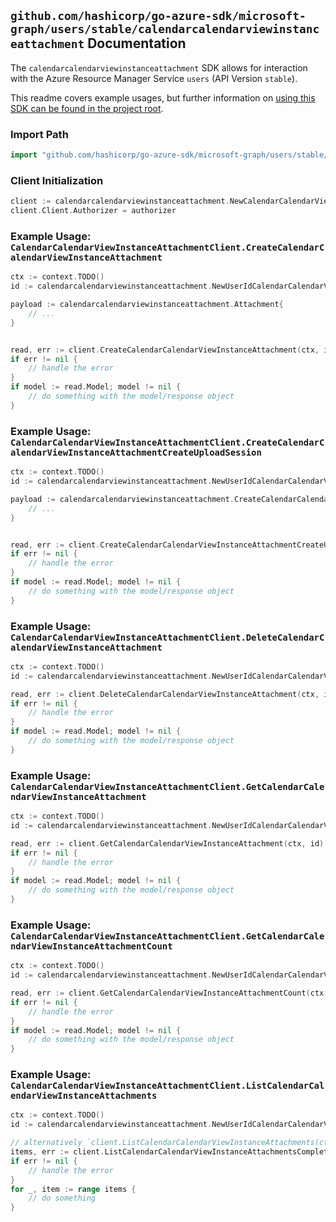 
## `github.com/hashicorp/go-azure-sdk/microsoft-graph/users/stable/calendarcalendarviewinstanceattachment` Documentation

The `calendarcalendarviewinstanceattachment` SDK allows for interaction with the Azure Resource Manager Service `users` (API Version `stable`).

This readme covers example usages, but further information on [using this SDK can be found in the project root](https://github.com/hashicorp/go-azure-sdk/tree/main/docs).

### Import Path

```go
import "github.com/hashicorp/go-azure-sdk/microsoft-graph/users/stable/calendarcalendarviewinstanceattachment"
```


### Client Initialization

```go
client := calendarcalendarviewinstanceattachment.NewCalendarCalendarViewInstanceAttachmentClientWithBaseURI("https://management.azure.com")
client.Client.Authorizer = authorizer
```


### Example Usage: `CalendarCalendarViewInstanceAttachmentClient.CreateCalendarCalendarViewInstanceAttachment`

```go
ctx := context.TODO()
id := calendarcalendarviewinstanceattachment.NewUserIdCalendarCalendarViewIdInstanceID("userIdValue", "eventIdValue", "eventId1Value")

payload := calendarcalendarviewinstanceattachment.Attachment{
	// ...
}


read, err := client.CreateCalendarCalendarViewInstanceAttachment(ctx, id, payload)
if err != nil {
	// handle the error
}
if model := read.Model; model != nil {
	// do something with the model/response object
}
```


### Example Usage: `CalendarCalendarViewInstanceAttachmentClient.CreateCalendarCalendarViewInstanceAttachmentCreateUploadSession`

```go
ctx := context.TODO()
id := calendarcalendarviewinstanceattachment.NewUserIdCalendarCalendarViewIdInstanceID("userIdValue", "eventIdValue", "eventId1Value")

payload := calendarcalendarviewinstanceattachment.CreateCalendarCalendarViewInstanceAttachmentCreateUploadSessionRequest{
	// ...
}


read, err := client.CreateCalendarCalendarViewInstanceAttachmentCreateUploadSession(ctx, id, payload)
if err != nil {
	// handle the error
}
if model := read.Model; model != nil {
	// do something with the model/response object
}
```


### Example Usage: `CalendarCalendarViewInstanceAttachmentClient.DeleteCalendarCalendarViewInstanceAttachment`

```go
ctx := context.TODO()
id := calendarcalendarviewinstanceattachment.NewUserIdCalendarCalendarViewIdInstanceIdAttachmentID("userIdValue", "eventIdValue", "eventId1Value", "attachmentIdValue")

read, err := client.DeleteCalendarCalendarViewInstanceAttachment(ctx, id)
if err != nil {
	// handle the error
}
if model := read.Model; model != nil {
	// do something with the model/response object
}
```


### Example Usage: `CalendarCalendarViewInstanceAttachmentClient.GetCalendarCalendarViewInstanceAttachment`

```go
ctx := context.TODO()
id := calendarcalendarviewinstanceattachment.NewUserIdCalendarCalendarViewIdInstanceIdAttachmentID("userIdValue", "eventIdValue", "eventId1Value", "attachmentIdValue")

read, err := client.GetCalendarCalendarViewInstanceAttachment(ctx, id)
if err != nil {
	// handle the error
}
if model := read.Model; model != nil {
	// do something with the model/response object
}
```


### Example Usage: `CalendarCalendarViewInstanceAttachmentClient.GetCalendarCalendarViewInstanceAttachmentCount`

```go
ctx := context.TODO()
id := calendarcalendarviewinstanceattachment.NewUserIdCalendarCalendarViewIdInstanceID("userIdValue", "eventIdValue", "eventId1Value")

read, err := client.GetCalendarCalendarViewInstanceAttachmentCount(ctx, id)
if err != nil {
	// handle the error
}
if model := read.Model; model != nil {
	// do something with the model/response object
}
```


### Example Usage: `CalendarCalendarViewInstanceAttachmentClient.ListCalendarCalendarViewInstanceAttachments`

```go
ctx := context.TODO()
id := calendarcalendarviewinstanceattachment.NewUserIdCalendarCalendarViewIdInstanceID("userIdValue", "eventIdValue", "eventId1Value")

// alternatively `client.ListCalendarCalendarViewInstanceAttachments(ctx, id)` can be used to do batched pagination
items, err := client.ListCalendarCalendarViewInstanceAttachmentsComplete(ctx, id)
if err != nil {
	// handle the error
}
for _, item := range items {
	// do something
}
```
